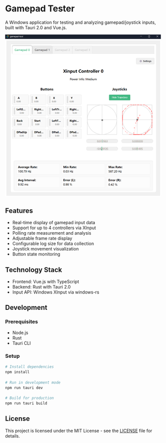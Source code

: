 # Gamepad Tester

A Windows application for testing and analyzing gamepad/joystick inputs, built with Tauri 2.0 and Vue.js.

![Screenshot](public/image.png)

## Features

- Real-time display of gamepad input data
- Support for up to 4 controllers via XInput
- Polling rate measurement and analysis
- Adjustable frame rate display
- Configurable log size for data collection
- Joystick movement visualization
- Button state monitoring

## Technology Stack

- Frontend: Vue.js with TypeScript
- Backend: Rust with Tauri 2.0
- Input API: Windows XInput via windows-rs

## Development

### Prerequisites

- Node.js
- Rust
- Tauri CLI

### Setup

```bash
# Install dependencies
npm install

# Run in development mode
npm run tauri dev

# Build for production
npm run tauri build
```

## License

This project is licensed under the MIT License - see the [LICENSE](LICENSE) file for details.
